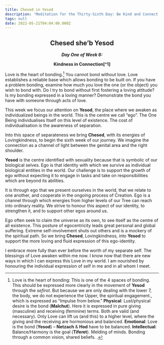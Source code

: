 ```yaml
---
title: Chesed in Yesod
description: 'Meditation for the Thirty-Sixth Day: Be Kind and Connect'
tags: null
date: 2022-05-21T04:04:00.000Z
---
```


<div style="font-weight: bold; text-align:center">
<h2>Chesed she’b Yesod</h2>
<i>Day One of Week 6:</i> 
<p>Kindness in Connection[^1]</p>

</div>
<div class="abstract">

Love is the heart of bonding.[^2] You cannot bond without love. Love establishes a reliable base which allows bonding to be built on. If you have a problem bonding, examine how much you love the one (or the object) you wish to bond with. Do I try to bond without first fostering a loving attitude? Is my bonding expressed in a loving manner? Demonstrate the bond you have with someone through acts of love.

</div>

This week we focus our attention on **Yesod**, the place where we awaken as individualized beings in the world. This is the centre we call “ego”. The One Being individualises Itself on this level of existence. The cost of individualisation is the awareness of separation.

Into this space of separateness we bring **Chesed**, with its energies of Lovingkindness, to begin the sixth week of our journey. We imagine the connection as a channel of light between the genital area and the right shoulder.

**Yesod** is the centre identified with sexuality because that is symbolic of our biological selves. Ego is that identity with which we survive as individual biological entities in the world. Our challenge is to support the growth of ego without expecting it to engage in tasks and take on responsibilities which are beyond its abilities.

It is through ego that we present ourselves in the world, that we relate to one another, and cooperate in the ongoing process of Creation. Ego is a channel through which energies from higher levels of our Tree can reach into ordinary reality. We strive to honour this aspect of our identity, to strengthen it, and to support other egos around us.

Ego often seek to claim the universe as its own, to see itself as the centre of all existence. This posture of egocentricity leads great personal and global suffering. Extreme self-involvement shuts out others and is a mockery of the spiritual path. So we bring **Chesed**, Lovingkindness, into **Yesod** to support the more loving and fluid expression of this ego-identity.

<div class="abstract">

I embrace more fully than ever before the worth of my separate self. The blessings of Love awaken within me now. I know now that there are new ways in which I can express this Love in my world. I am nourished by honouring the individual expression of self in me and in all whom I meet.

</div>

[^1]: “Be kind in your relationships”; “Make connections that are kind, and not angry or devious”; ”Treat those you are connected to kindly”.
[^2]: Love is the heart of bonding:
    This is one of the 4 spaces of bonding. This should be expressed more clearly in the movement of **Yesod** through the _sefirot_.
    But because we are only dealing with the lower 7, the body, we do not experience the Upper, the spiritual engagement., which is expressed as “Impulse from below.”
    **Physical**: Lust/physical desire is the bond (**Malchut**). Here it is expressed in pure giving (masculine) and receiving (feminine) terms. Both are valid (and necessary). Only Love can lift us (and this) to a higher level, where the giving and the receiving are hormonious and balanced.
    **Emotional**: Love is the bond (**Yesod**) – **Netzach** & **Hod** have to be balanced.
    **Intellectual**: Balance/Harmony is the goal (**Tiferet**). Melding of minds. Bonding through a common vision, shared beliefs. .
